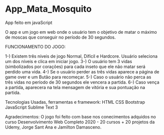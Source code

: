 # App_Mata_Mosquito
App feito em javaScript

O app e um jogo em web onde o usuário tem o objetivo de matar o máximo de moscas que conseguir no período de 30 segundos.

FUNCIONAMENTO DO JOGO:

1-) Existem três níveis de jogo Normal, Difícil e Hardcore. Usuário seleciona um dos níveis e clica em iniciar jogo.
3-) O usuário tem 3 vidas (simbolizados por corações) para cada inseto que ele não matar será perdido uma vida.
4-) Se o usuário perder as três vidas aparece a página de game over e um Butão para recomeçar.
5-) Caso o usuário não perca as três vidas no período de 30 segundos ele vencera a partida.
6-) Caso vença a partida, aparecera na tela mensagem de vitória e sua pontuação na partida.

Tecnologias Usadas, ferramentas e framework:
HTML
CSS
Bootstrap
JavaScript
Sublime Text 3

Agradecimentos:
O jogo foi feito com base nos conecimentos adquidos no curso Desenvolvimento Web Completo 2020 - 20 cursos + 20 projetos da Udemy, Jorge Sant Ana e Jamilton Damasceno.

